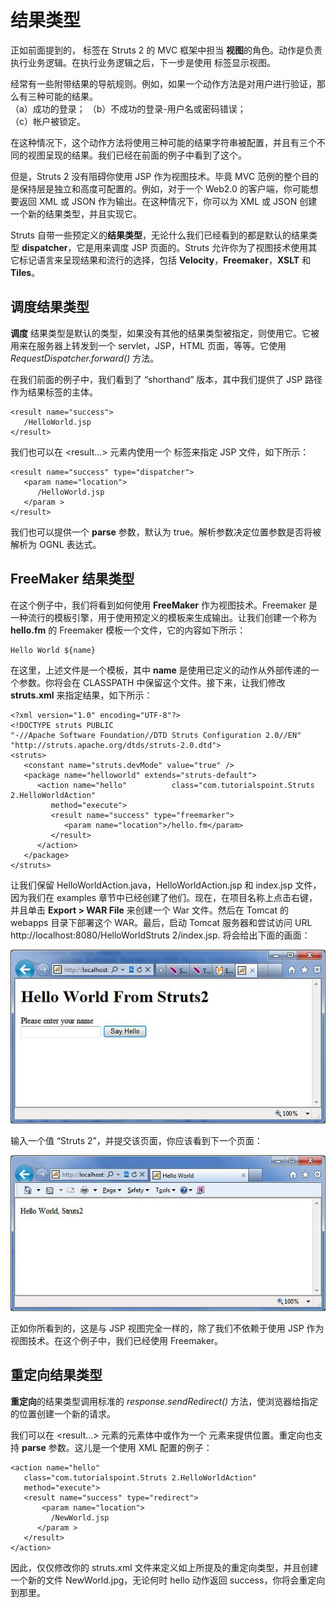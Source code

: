 # 结果类型

正如前面提到的，**<results>** 标签在 Struts 2 的 MVC 框架中担当 **视图**的角色。动作是负责执行业务逻辑。在执行业务逻辑之后，下一步是使用 **<results>** 标签显示视图。

经常有一些附带结果的导航规则。例如，如果一个动作方法是对用户进行验证，那么有三种可能的结果。    
（a）成功的登录；
（b）不成功的登录-用户名或密码错误；    
（c）帐户被锁定。

在这种情况下，这个动作方法将使用三种可能的结果字符串被配置，并且有三个不同的视图呈现的结果。我们已经在前面的例子中看到了这个。

但是，Struts 2 没有阻碍你使用 JSP 作为视图技术。毕竟 MVC 范例的整个目的是保持层是独立和高度可配置的。例如，对于一个 Web2.0 的客户端，你可能想要返回 XML 或 JSON 作为输出。在这种情况下，你可以为 XML 或 JSON 创建一个新的结果类型，并且实现它。

Struts 自带一些预定义的**结果类型**，无论什么我们已经看到的都是默认的结果类型 **dispatcher**，它是用来调度 JSP 页面的。Struts 允许你为了视图技术使用其它标记语言来呈现结果和流行的选择，包括 **Velocity**，**Freemaker**，**XSLT** 和 **Tiles**。

## 调度结果类型

**调度** 结果类型是默认的类型，如果没有其他的结果类型被指定，则使用它。它被用来在服务器上转发到一个 servlet，JSP，HTML 页面，等等。它使用 *RequestDispatcher.forward()* 方法。

在我们前面的例子中，我们看到了 “shorthand” 版本，其中我们提供了 JSP 路径作为结果标签的主体。

```
<result name="success">
   /HelloWorld.jsp
</result>
```

我们也可以在 <result...> 元素内使用一个 <param name="location"> 标签来指定 JSP 文件，如下所示：

```
<result name="success" type="dispatcher">
   <param name="location">
      /HelloWorld.jsp
   </param >
</result>
```

我们也可以提供一个 **parse** 参数，默认为 true。解析参数决定位置参数是否将被解析为 OGNL 表达式。

## FreeMaker 结果类型

在这个例子中，我们将看到如何使用 **FreeMaker** 作为视图技术。Freemaker 是一种流行的模板引擎，用于使用预定义的模板来生成输出。让我们创建一个称为 **hello.fm** 的 Freemaker 模板一个文件，它的内容如下所示：

```
Hello World ${name}
```

在这里，上述文件是一个模板，其中 **name** 是使用已定义的动作从外部传递的一个参数。你将会在 CLASSPATH 中保留这个文件。接下来，让我们修改 **struts.xml** 来指定结果，如下所示：

```
<?xml version="1.0" encoding="UTF-8"?>
<!DOCTYPE struts PUBLIC
"-//Apache Software Foundation//DTD Struts Configuration 2.0//EN"
"http://struts.apache.org/dtds/struts-2.0.dtd">
<struts>
   <constant name="struts.devMode" value="true" />
   <package name="helloworld" extends="struts-default">
      <action name="hello"          class="com.tutorialspoint.Struts 2.HelloWorldAction"
         method="execute">
         <result name="success" type="freemarker">
            <param name="location">/hello.fm</param>
         </result>
      </action>      
   </package>
</struts>
```

让我们保留 HelloWorldAction.java，HelloWorldAction.jsp 和 index.jsp 文件，因为我们在 examples 章节中已经创建了他们。现在，在项目名称上点击右键，并且单击 **Export > WAR File** 来创建一个  War 文件。然后在 Tomcat 的 webapps 目录下部署这个 WAR。最后，启动 Tomcat 服务器和尝试访问 URL http://localhost:8080/HelloWorldStruts 2/index.jsp. 将会给出下面的画面：

![](images/helloworldstruts4.jpg)

输入一个值 “Struts 2”，并提交该页面，你应该看到下一个页面：

![](images/helloworldstruts5.jpg)

正如你所看到的，这是与 JSP 视图完全一样的，除了我们不依赖于使用 JSP 作为视图技术。在这个例子中，我们已经使用 Freemaker。

## 重定向结果类型

**重定向**的结果类型调用标准的 *response.sendRedirect()* 方法，使浏览器给指定的位置创建一个新的请求。

我们可以在 <result...> 元素的元素体中或作为一个 <param name="location"> 元素来提供位置。重定向也支持 **parse** 参数。这儿是一个使用 XML 配置的例子：

```
<action name="hello" 
   class="com.tutorialspoint.Struts 2.HelloWorldAction"
   method="execute">
   <result name="success" type="redirect">
       <param name="location">
         /NewWorld.jsp
      </param >
   </result>
</action>
```

因此，仅仅修改你的 struts.xml 文件来定义如上所提及的重定向类型，并且创建一个新的文件 NewWorld.jpg，无论何时 hello 动作返回 success，你将会重定向到那里。